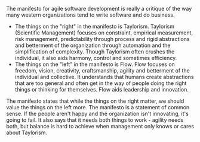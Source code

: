The manifesto for agile software development is really a critique of the way many western organizations tend to write software and do business.

- The things on the "right" in the manifesto is Taylorism. Taylorism (Scientific Management) focuses on constraint, empirical measurement, risk management, predictability through process and rigid abstractions and betterment of the organization through automation and the simplification of complexity. Though Taylorism often crushes the individual, it also aids harmony, control and sometimes efficiency.
- The things on the "left" in the manifesto is Flow. Flow focuses on freedom, vision, creativity, craftsmanship, agility and betterment of the individual and collective. It understands that humans create abstractions that are too general and often get in the way of people doing the right things or thinking for themselves. Flow aids leadership and innovation.

The manifesto states that while the things on the right matter, we should value the things on the left more. The manifesto is a statement of common sense. If the people aren't happy and the organization isn't innovating, it's going to fail. It also says that it needs both things to work - agility needs both, but balance is hard to achieve when management only knows or cares about Taylorism.